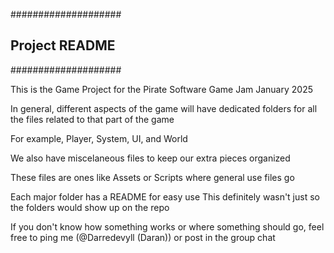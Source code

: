 ####################
## Project README ##
####################

This is the Game Project for the Pirate Software Game Jam January 2025

In general, different aspects of the game will have dedicated folders
for all the files related to that part of the game

For example, Player, System, UI, and World


We also have miscelaneous files to keep our extra pieces organized

These files are ones like Assets or Scripts where general use files go

Each major folder has a README for easy use
This definitely wasn't just so the folders would show up on the repo

If you don't know how something works or where something should go,
feel free to ping me (@Darredevyll (Daran)) or post in the group chat
